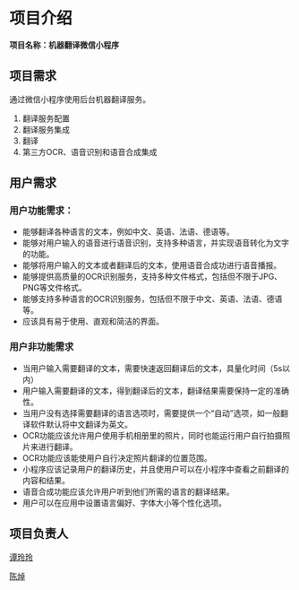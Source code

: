 # 项目介绍

 **项目名称：机器翻译微信小程序**



## 项目需求

 通过微信小程序使用后台机器翻译服务。

1. 翻译服务配置
2. 翻译服务集成
3. 翻译
4. 第三方OCR、语音识别和语音合成集成



## 用户需求



### 用户功能需求：

- 能够翻译各种语言的文本，例如中文、英语、法语、德语等。
- 能够对用户输入的语音进行语音识别，支持多种语言，并实现语音转化为文字的功能。
- 能够将用户输入的文本或者翻译后的文本，使用语音合成功进行语音播报。
- 能够提供高质量的OCR识别服务，支持多种文件格式，包括但不限于JPG、PNG等文件格式。
- 能够支持多种语言的OCR识别服务，包括但不限于中文、英语、法语、德语等。
- 应该具有易于使用、直观和简洁的界面。



### 用户非功能需求

* 当用户输入需要翻译的文本，需要快速返回翻译后的文本，具量化时间（5s以内）
* 用户输入需要翻译的文本，得到翻译后的文本，翻译结果需要保持一定的准确性。
* 当用户没有选择需要翻译的语言选项时，需要提供一个“自动”选项，如一般翻译软件默认将中文翻译为英文。
* OCR功能应该允许用户使用手机相册里的照片，同时也能运行用户自行拍摄照片来进行翻译。
* OCR功能应该能使用户自行决定照片翻译的位置范围。
* 小程序应该记录用户的翻译历史，并且使用户可以在小程序中查看之前翻译的内容和结果。
* 语音合成功能应该允许用户听到他们所需的语言的翻译结果。
* 用户可以在应用中设置语言偏好、字体大小等个性化选项。




## 项目负责人

[谭玲玲](https://github.com/Kiiakia) 

[陈焯](https://github.com/chenzhuo10)

